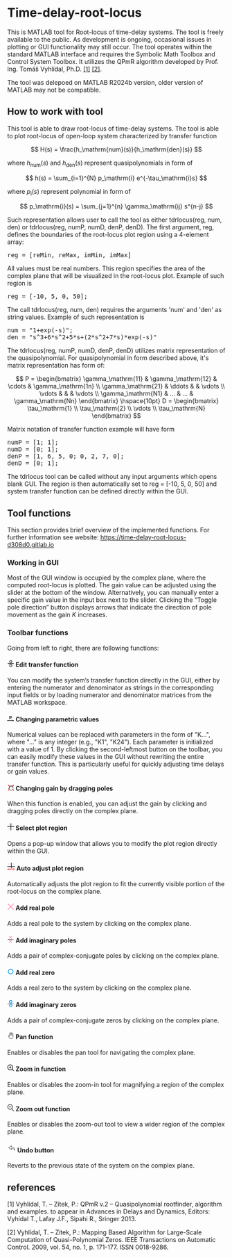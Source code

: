 # Time-delay-root-locus
This is MATLAB tool for Root-locus of time-delay systems.
The tool is freely available to the public. As development is ongoing, occasional issues in plotting or GUI functionality may still occur.
The tool operates within the standard MATLAB interface and requires the Symbolic Math Toolbox and Control System Toolbox. It utilizes the QPmR algorithm developed by Prof. Ing. Tomáš Vyhlídal, Ph.D. [[1]](#1) [[2]](#2).

The tool was delepoed on MATLAB R2024b version, older version of MATLAB may not be compatible.

## How to work with tool

This tool is able to draw root-locus of time-delay systems. The tool is able to plot root-locus of open-loop system characterized by transfer function

$$ H(s) = \frac{h_\mathrm{num}(s)}{h_\mathrm{den}(s)} $$

where $h_\mathrm{num}(s)$ and $h_\mathrm{den}(s)$ represent quasipolynomials in form of

$$ 
h(s) = \sum_{i=1}^{N} p_\mathrm{i} e^{-\tau_\mathrm{i}s}
$$

where $p_\mathrm{i}(s)$ represent polynomial in form of

$$
p_\mathrm{i}(s) = \sum_{j=1}^{n} \gamma_\mathrm{ij} s^{n-j}
$$

Such representation allows user to call the tool as either tdrlocus(reg, num, den) or tdrlocus(reg, numP, numD, denP, denD).
The first argument, reg, defines the boundaries of the root-locus plot region using a 4-element array:

<pre>
reg = [reMin, reMax, imMin, imMax]
</pre>

All values must be real numbers. This region specifies the area of the complex plane that will be visualized in the root-locus plot.
Example of such region is

<pre>
reg = [-10, 5, 0, 50];
</pre>

The call tdrlocus(reg, num, den) requires the arguments 'num' and 'den' as string values. Example of such representation is 

<pre>
num = "1+exp(-s)";
den = "s^3+6*s^2+5*s+(2*s^2+7*s)*exp(-s)"
</pre>

The tdrlocus(reg, numP, numD, denP, denD) utilizes matrix representation of the quasipolynomial. For quasipolynomial in form described above, it's matrix representation has form of: 

$$
P =
\begin{bmatrix}
\gamma_\mathrm{11} & \gamma_\mathrm{12} & \cdots & \gamma_\mathrm{1n} \\
\gamma_\mathrm{21} & \ddots & & \vdots \\
\vdots & & & \vdots \\
\gamma_\mathrm{N1} & ... & ... & \gamma_\mathrm{Nn}
\end{bmatrix}
\hspace{10pt}
D =
\begin{bmatrix}
\tau_\mathrm{1}  \\
\tau_\mathrm{2} \\
\vdots \\
\tau_\mathrm{N}
\end{bmatrix}
$$

Matrix notation of transfer function example will have form

<pre>
numP = [1; 1];
numD = [0; 1];
denP = [1, 6, 5, 0; 0, 2, 7, 0];
denD = [0; 1];
</pre>

The tdrlocus tool can be called without any input arguments which opens blank GUI. The region is then automatically set to reg = [-10, 5, 0, 50] and system transfer function can be defined directly within the GUI.

## Tool functions
This section provides brief overview of the implemented functions. For further information see website: https://time-delay-root-locus-d308d0.gitlab.io

### Working in GUI

Most of the GUI window is occupied by the complex plane, where the computed root-locus is plotted. The gain value can be adjusted using the slider at the bottom of the window. Alternatively, you can manually enter a specific gain value in the input box next to the slider. Clicking the “Toggle pole direction” button displays arrows that indicate the direction of pole movement as the gain $K$ increases.

### Toolbar functions
Going from left to right, there are following functions:

#### ![Edit transfer function](images/fraction2_icon.png) Edit transfer function 
You can modify the system’s transfer function directly in the GUI, either by entering the numerator and denominator as strings in the corresponding input fields or by loading numerator and denominator matrices from the MATLAB workspace.

#### ![Changing parametric values](images/var_param_icon.png) Changing parametric values 
Numerical values can be replaced with parameters in the form of "K...", where "..." is any integer (e.g., "K1", "K24"). Each parameter is initialized with a value of 1. By clicking the second-leftmost button on the toolbar, you can easily modify these values in the GUI without rewriting the entire transfer function. This is particularly useful for quickly adjusting time delays or gain values.

#### ![Changing gain by dragging poles](images/move_poles_icon.png) Changing gain by dragging poles 
When this function is enabled, you can adjust the gain by clicking and dragging poles directly on the complex plane.

#### ![Select plot region](images/region_icon_16px.png) Select plot region 
Opens a pop-up window that allows you to modify the plot region directly within the GUI.

#### ![Auto adjust plot region](images/region_auto_icon_18px.png) Auto adjust plot region 
Automatically adjusts the plot region to fit the currently visible portion of the root-locus on the complex plane.

#### ![Add real pole](images/pole_icon.png) Add real pole 
Adds a real pole to the system by clicking on the complex plane.

#### ![Add imaginary poles](images/poles_icon.png) Add imaginary poles 
Adds a pair of complex-conjugate poles by clicking on the complex plane.

#### ![Add real zero](images/zero_icon.png) Add real zero 
Adds a real zero to the system by clicking on the complex plane.

#### ![Add imaginary zeros](images/zeros_icon.png) Add imaginary zeros 
Adds a pair of complex-conjugate zeros by clicking on the complex plane.

#### ![Pan function](images/pan_icon.png) Pan function 
Enables or disables the pan tool for navigating the complex plane.

#### ![Zoom in function](images/zoom_in_icon.png) Zoom in function 
Enables or disables the zoom-in tool for magnifying a region of the complex plane.

#### ![Zoom out function](images/zoom_out_icon.png) Zoom out function 
Enables or disables the zoom-out tool to view a wider region of the complex plane.

#### ![Undo button](images/undo_icon.png) Undo button 
Reverts to the previous state of the system on the complex plane.

## references
<a id="1">[1]</a>
Vyhlídal, T. – Zítek, P.: QPmR v.2 – Quasipolynomial rootfinder, algorithm and examples. to appear in Advances in Delays and Dynamics, Editors: Vyhídal T., Lafay J.F., Sipahi R., Sringer 2013.

<a id="2">[2]</a>
Vyhlídal, T. – Zítek, P.: Mapping Based Algorithm for Large-Scale Computation of Quasi-Polynomial Zeros. IEEE Transactions on Automatic Control. 2009, vol. 54, no. 1, p. 171-177. ISSN 0018-9286.
